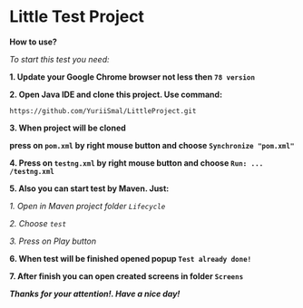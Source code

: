 # Little Test Project

**How to use?**

_To start this test you need:_

**1. Update your Google Chrome browser not less then `78 version`**

**2. Open Java IDE and clone this project. Use command:**
```
https://github.com/YuriiSmal/LittleProject.git
```
**3. When project will be cloned** 

**press on `pom.xml` by right mouse button and choose `Synchronize "pom.xml"`**


**4. Press on `testng.xml` by right mouse button and choose `Run: ... /testng.xml`**

**5. Also you can start test by Maven. Just:** 

_1. Open in Maven project folder `Lifecycle`_

_2. Choose `test`_

_3. Press on Play button_

**6. When test will be finished opened popup `Test already done!`**

**7. After finish you can open created screens in folder `Screens`**

_**Thanks for your attention!. Have a nice day!**_


